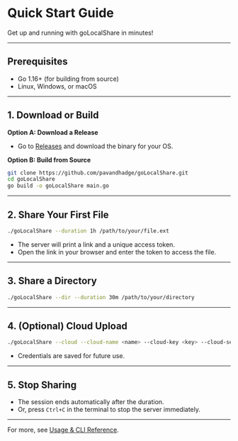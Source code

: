 # Quick Start Guide

Get up and running with goLocalShare in minutes!

---

## Prerequisites
- Go 1.16+ (for building from source)
- Linux, Windows, or macOS

---

## 1. Download or Build

**Option A: Download a Release**
- Go to [Releases](https://github.com/pavandhadge/goLocalShare/releases) and download the binary for your OS.

**Option B: Build from Source**
```sh
git clone https://github.com/pavandhadge/goLocalShare.git
cd goLocalShare
go build -o goLocalShare main.go
```

---

## 2. Share Your First File

```sh
./goLocalShare --duration 1h /path/to/your/file.ext
```

- The server will print a link and a unique access token.
- Open the link in your browser and enter the token to access the file.

---

## 3. Share a Directory

```sh
./goLocalShare --dir --duration 30m /path/to/your/directory
```

---

## 4. (Optional) Cloud Upload

```sh
./goLocalShare --cloud --cloud-name <name> --cloud-key <key> --cloud-secret <secret> --duration 1h /path/to/your/file.ext
```
- Credentials are saved for future use.

---

## 5. Stop Sharing
- The session ends automatically after the duration.
- Or, press `Ctrl+C` in the terminal to stop the server immediately.

---

For more, see [Usage & CLI Reference](./usage.md). 